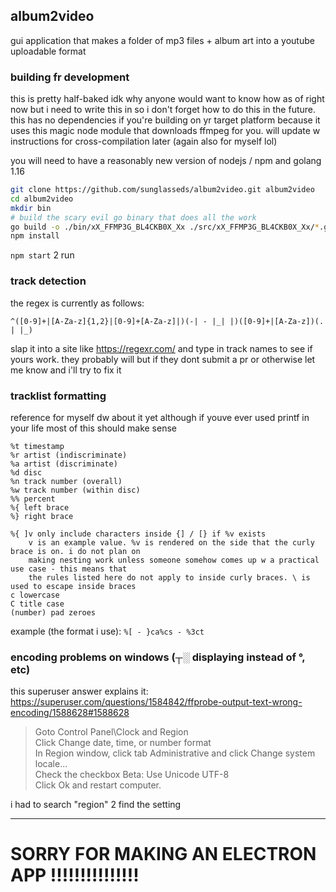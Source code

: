 ## album2video

gui application that makes a folder of mp3 files + album art into a youtube uploadable format

### building fr development

this is pretty half-baked idk why anyone would want to know how as of right now but i need to write this in so i don't forget how to do this in the future. this has no dependencies if you're building on yr target platform because it uses this magic node module that downloads ffmpeg for you. will update w instructions for cross-compilation later (again also for myself lol)

you will need to have a reasonably new version of nodejs / npm and golang 1.16
```bash
git clone https://github.com/sunglasseds/album2video.git album2video
cd album2video
mkdir bin
# build the scary evil go binary that does all the work
go build -o ./bin/xX_FFMP3G_BL4CKB0X_Xx ./src/xX_FFMP3G_BL4CKB0X_Xx/*.go
npm install
```
`npm start` 2 run

### track detection
the regex is currently as follows:
```regex
^([0-9]+|[A-Za-z]{1,2}|[0-9]+[A-Za-z]|)(-| - |_| |)([0-9]+|[A-Za-z])(. | |_)
```
slap it into a site like https://regexr.com/ and type in track names to see if yours work. they probably will but if they dont submit a pr or otherwise let me know and i'll try to fix it

### tracklist formatting
reference for myself dw about it yet although if youve ever used printf in your life most of this should make sense
```%s song
%t timestamp
%r artist (indiscriminate)
%a artist (discriminate)
%d disc
%n track number (overall)
%w track number (within disc)
%% percent
%{ left brace
%} right brace

%{ ]v only include characters inside {] / [} if %v exists
	v is an example value. %v is rendered on the side that the curly brace is on. i do not plan on
	making nesting work unless someone somehow comes up w a practical use case - this means that
	the rules listed here do not apply to inside curly braces. \ is used to escape inside braces
c lowercase
C title case
(number) pad zeroes
```
example (the format i use): `%[ - }ca%cs - %3ct`

### encoding problems on windows (┬░ displaying instead of °, etc)
this superuser answer explains it:
https://superuser.com/questions/1584842/ffprobe-output-text-wrong-encoding/1588628#1588628

> Goto Control Panel\Clock and Region <br>
> Click Change date, time, or number format <br>
> In Region window, click tab Administrative and click Change system locale... <br>
> Check the checkbox Beta: Use Unicode UTF-8 <br>
> Click Ok and restart computer. <br>

i had to search "region" 2 find the setting

---
# SORRY FOR MAKING AN ELECTRON APP !!!!!!!!!!!!!!!
